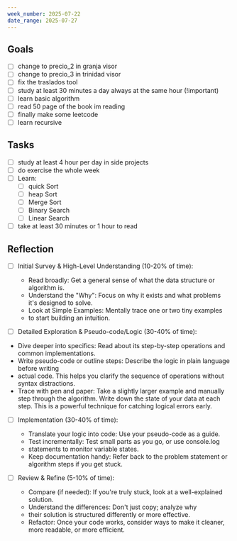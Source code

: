 ```yaml
---
week_number: 2025-07-22
date_range: 2025-07-27
---
```


## Goals

- [ ] change to precio_2 in granja visor
- [ ] change to precio_3 in trinidad visor
- [ ] fix the traslados tool
- [ ] study at least 30 minutes a day always at the same hour (!important)
- [ ] learn basic algorithm
- [ ] read 50 page of the book im reading
- [ ] finally make some leetcode
- [ ] learn recursive

## Tasks

- [ ] study at least 4 hour per day in side projects
- [ ] do exercise the whole week
- [ ] Learn:
  - [ ] quick Sort
  - [ ] heap Sort
  - [ ] Merge Sort
  - [ ] Binary Search
  - [ ] Linear Search
- [ ] take at least 30 minutes or 1 hour to read

## Reflection

- [ ] Initial Survey & High-Level Understanding (10-20% of time):

  - Read broadly: Get a general sense of what the data structure or algorithm is.
  - Understand the "Why": Focus on why it exists and what problems it's designed to solve.
  - Look at Simple Examples: Mentally trace one or two tiny examples
  - to start building an intuition.

- [ ] Detailed Exploration & Pseudo-code/Logic (30-40% of time):

- Dive deeper into specifics: Read about its step-by-step operations and common implementations.
- Write pseudo-code or outline steps: Describe the logic in plain language before writing
- actual code. This helps you clarify the sequence of operations without syntax distractions.
- Trace with pen and paper: Take a slightly larger example and manually step through the
  algorithm. Write down the state of your data at each step. This is a powerful technique
  for catching logical errors early.

- [ ] Implementation (30-40% of time):

  - Translate your logic into code: Use your pseudo-code as a guide.
  - Test incrementally: Test small parts as you go, or use console.log
  - statements to monitor variable states.
  - Keep documentation handy: Refer back to the
    problem statement or algorithm steps if you get stuck.

- [ ] Review & Refine (5-10% of time):
  - Compare (if needed): If you're truly stuck, look at a well-explained solution.
  - Understand the differences: Don't just copy; analyze why
  - their solution is structured differently or more effective.
  - Refactor: Once your code works, consider ways to make it cleaner,
    more readable, or more efficient.
